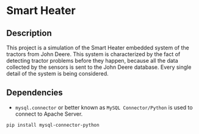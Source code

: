 # Smart Heater
## Description
This project is a simulation of the Smart Heater embedded system of the tractors from John Deere. This system is characterized by the fact of detecting tractor problems before they happen, because all the data collected by the sensors is sent to the John Deere database. Every single detail of the system is being considered.

## Dependencies
* `mysql.connector` or better known as `MySQL Connector/Python` is used to connect to Apache Server.
```
pip install mysql-connector-python
```
